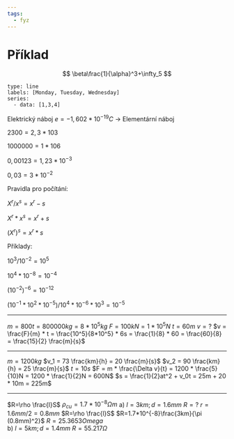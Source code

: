 ```yaml
---
tags:
  - fyz
---
```

# Příklad
$$
\beta\frac{1}{\alpha}^3+\infty_5
$$

```chart
type: line
labels: [Monday, Tuesday, Wednesday]
series:
  - data: [1,3,4]
```

Elektrický náboj $e  = -1,602 * 10^{-19} C$ -> Elementární náboj

$2 300 = 2,3 * 103$

$1 000 000 = 1 * 106$

$0,00123 = 1,23 * 10^{-3}$

$0,03 = 3 * 10^{-2}$

Pravidla pro počítání: 

$X^r/x^s = x^r - s$

$X^r * x^s = x^r + s$

$(X^r)^s = x^r * s$

Příklady: 

$10^3/10^{-2} = 10^5$

$10^4 * 10^{-8} = 10^{-4}$

$(10^{-2})^{-6} = 10^{-12}$

$(10^{-1} * 10^2 * 10^{-5})/10^4 * 10^{-6} * 10^3 = 10^{-5}$

---

$m = 800t = 800 000kg = 8 * 10^{5} kg$
$F = 100kN = 1 * 10^5N$
$t = 60m$
$v = ?$
$v = \frac{F}{m} * t = \frac{10^5}{8*10^5} * 6s = \frac{1}{8} * 60 = \frac{60}{8} = \frac{15}{2} \frac{m}{s}$

---
$m = 1200kg$
$v_1 = 73 \frac{km}{h} = 20 \frac{m}{s}$
$v_2 = 90 \frac{km}{h} = 25 \frac{m}{s}$
$t = 10s$
$F = m * \frac{\Delta v}{t} = 1200 * \frac{5}{10}N = 1200 * \frac{1}{2}N = 600N$
$s = \frac{1}{2}at^2 + v_0t = 25m + 20 * 10m = 225m$

---

$R=\rho \frac{l}S$
$\rho_{cu}=1.7*10^{-8}\Omega m$
a) $l=3km;d=1.6mm$
$R=?$
$r=1.6mm/2=0.8mm$
$R=\rho \frac{l}S$
$R=1.7*10^{-8}\frac{3km}{\pi (0.8mm)^2}$
$R=25.3653Omega$\
b) $l=5km;d=1.4mm$
$R=55.217\Omega$
